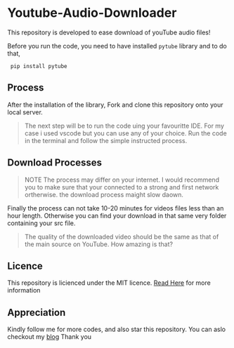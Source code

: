 # Youtube-Audio-Downloader
This repository is developed to ease download of youTube audio files! 
>
Before you run the code, you need to have installed ```pytube``` library
and to do that, 

```js:
 pip install pytube

```
## Process
After the installation of the library, Fork and clone this repository onto your local server.
> The next step will be to run the code uing your favouritte IDE. For my case i used vscode but you can use any of your choice. Run the code in the terminal and follow the simple instructed process.

## Download Processes
> NOTE
The process may differ on your internet. I would recommend you to make sure that your connected to a strong
and first network ortherwise. the download process maight slow daown.

Finally the process can not take 10-20 minutes for videos files less than an hour length.
Otherwise you can find your download in that same very folder containing your src file.
> The quality of the downloaded video should be the same as that of the main source on YouTube. How amazing is that?
## Licence
This repository is licienced under the MIT licence. [Read Here](/LICENSE) for more information

## Appreciation
Kindly follow me for more codes, and also star this repository.
You can aslo checkout my [blog](mosespace.github.io)
Thank you
